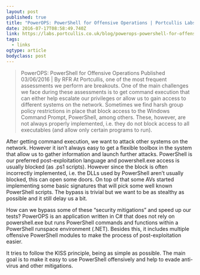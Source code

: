 ```yaml
---
layout: post 
published: true 
title: "PowerOPS: PowerShell for Offensive Operations | Portcullis Labs" 
date: 2016-07-17T08:58:49.740Z 
link: https://labs.portcullis.co.uk/blog/powerops-powershell-for-offensive-operations/ 
tags:
  - links
ogtype: article 
bodyclass: post 
---
```


> PowerOPS: PowerShell for Offensive Operations
Published 03/06/2016 | By RFR
At Portcullis, one of the most frequent assessments we perform are breakouts. One of the main challenges we face during these assessments is to get command execution that can either help escalate our privileges or allow us to gain access to different systems on the network. Sometimes we find harsh group policy restrictions in place that block access to the Windows Command Prompt, PowerShell, among others. These, however, are not always properly implemented, i.e. they do not block access to all executables (and allow only certain programs to run).

After getting command execution, we want to attack other systems on the network. However it isn’t always easy to get a flexible toolbox in the system that allow us to gather information and launch further attacks. PowerShell is our preferred post-exploitation language and powershell.exe access is usually blocked (as .ps1 scripts). However since the block is often incorrectly implemented, i.e. the DLLs used by PowerShell aren’t usually blocked, this can open some doors. On top of that some AVs started implementing some basic signatures that will pick some well known PowerShell scripts. The bypass is trivial but we want to be as stealthy as possible and it still delay us a bit.

How can we bypass some of these “security mitigations” and speed up our tests? PowerOPS is an application written in C# that does not rely on powershell.exe but runs PowerShell commands and functions within a PowerShell runspace environment (.NET). Besides this, it includes multiple offensive PowerShell modules to make the process of post-exploitation easier.

It tries to follow the KISS principle, being as simple as possible. The main goal is to make it easy to use PowerShell offensively and help to evade anti-virus and other mitigations.